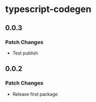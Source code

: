 # typescript-codegen

## 0.0.3

### Patch Changes

- Test publish

## 0.0.2

### Patch Changes

- Release first package
